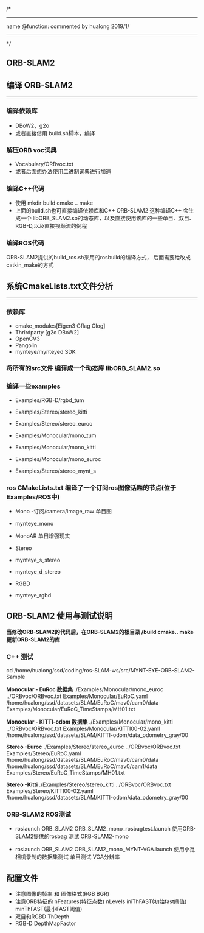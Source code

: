 /*
*********************************
name  @function:
commented by hualong 2019/1/


*********************************
*/

## ORB-SLAM2


## 编译 ORB-SLAM2
----------------------------------------------------------------------------------
### 编译依赖库

 - DBoW2、g2o
 - 或者直接借用 build.sh脚本，编译

 ### 解压ORB voc词典

 - Vocabulary/ORBvoc.txt
 - 或者后面想办法使用二进制词典进行加速

 ### 编译C++代码
 
 - 使用 mkdir build cmake .. make 
 - 上面的build.sh也可直接编译依赖库和C++ ORB-SLAM2
 这种编译C++ 会生成一个 libORB_SLAM2.so的动态库，以及直接使用该库的一些单目、双目、RGB-D,以及直接视频流的例程

 ### 编译ROS代码

ORB-SLAM2提供的build_ros.sh采用的rosbuild的编译方式，
后面需要给改成catkin_make的方式


## 系统CmakeLists.txt文件分析
----------------------------------------------------------------------------------
### 依赖库

- cmake_modules[Eigen3 Gflag Glog]
- Thrirdparty [g2o DBoW2]
- OpenCV3
- Pangolin 
- mynteye/mynteyed SDK

### 将所有的src文件 编译成一个动态库 libORB_SLAM2.so

### 编译一些examples

- Examples/RGB-D/rgbd_tum
- Examples/Stereo/stereo_kitti
- Examples/Stereo/stereo_euroc
- Examples/Monocular/mono_tum
- Examples/Monocular/mono_kitti
- Examples/Monocular/mono_euroc

- Examples/Stereo/stereo_mynt_s

### ros CMakeLists.txt 编译了一个订阅ros图像话题的节点(位于 Examples/ROS中)
- Mono -订阅/camera/image_raw 单目图
- mynteye_mono  
- MonoAR 单目增强现实

- Stereo
- mynteye_s_stereo
- mynteye_d_stereo

- RGBD
- mynteye_rgbd



## ORB-SLAM2 使用与测试说明

**当修改ORB-SLAM2的代码后，在ORB-SLAM2的根目录 /build cmake.. make 更新ORB-SLAM2的库**

### C++ 测试

cd /home/hualong/ssd/coding/ros-SLAM-ws/src/MYNT-EYE-ORB-SLAM2-Sample

**Monocular - EuRoc 数据集**
./Examples/Monocular/mono_euroc ../ORBvoc/ORBvoc.txt Examples/Monocular/EuRoC.yaml  /home/hualong/ssd/datasets/SLAM/EuRoC/mav0/cam0/data Examples/Monocular/EuRoC_TimeStamps/MH01.txt

**Monocular - KITTI-odom 数据集**
./Examples/Monocular/mono_kitti ../ORBvoc/ORBvoc.txt  Examples/Monocular/KITTI00-02.yaml /home/hualong/ssd/datasets/SLAM/KITTI-odom/data_odometry_gray/00

**Stereo -Euroc**
./Examples/Stereo/stereo_euroc  ../ORBvoc/ORBvoc.txt Examples/Stereo/EuRoC.yaml  /home/hualong/ssd/datasets/SLAM/EuRoC/mav0/cam0/data  /home/hualong/ssd/datasets/SLAM/EuRoC/mav0/cam1/data Examples/Stereo/EuRoC_TimeStamps/MH01.txt

**Stereo -Kitti**
./Examples/Stereo/stereo_kitti ../ORBvoc/ORBvoc.txt Examples/Stereo/KITTI00-02.yaml /home/hualong/ssd/datasets/SLAM/KITTI-odom/data_odometry_gray/00



### ORB-SLAM2 ROS测试
- roslaunch ORB_SLAM2 ORB_SLAM2_mono_rosbagtest.launch 使用ORB-SLAM2提供的rosbag 测试 ORB-SLAM2-mono

- roslaunch ORB_SLAM2 ORB_SLAM2_mono_MYNT-VGA.launch 使用小觅相机录制的数据集测试 单目测试 VGA分辨率



## 配置文件
- 注意图像的帧率 和 图像格式(RGB  BGR)
- 注意ORB特征的 nFeatures(特征点数)  nLevels  iniThFAST(初始fast阈值)  minThFAST(最小FAST阈值)
- 双目和RGBD ThDepth
- RGB-D DepthMapFactor